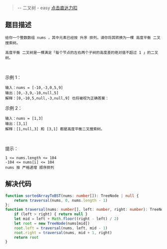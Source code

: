 > -- 二叉树 - easy
> [点击直达力扣](https://leetcode.cn/problems/convert-sorted-array-to-binary-search-tree/submissions/389894832/)

## 题目描述

    给你一个整数数组 nums ，其中元素已经按 升序 排列，请你将其转换为一棵 高度平衡 二叉搜索树。
    
    高度平衡 二叉树是一棵满足「每个节点的左右两个子树的高度差的绝对值不超过 1 」的二叉树。

 

示例 1：

    输入：nums = [-10,-3,0,5,9]
    输出：[0,-3,9,-10,null,5]
    解释：[0,-10,5,null,-3,null,9] 也将被视为正确答案：

示例 2：

    输入：nums = [1,3]
    输出：[3,1]
    解释：[1,null,3] 和 [3,1] 都是高度平衡二叉搜索树。

 

提示：

    1 <= nums.length <= 104
    -104 <= nums[i] <= 104
    nums 按 严格递增 顺序排列

## 解决代码

```ts
function sortedArrayToBST(nums: number[]): TreeNode | null {
    return traversal(nums, 0, nums.length - 1)
};
function traversal(nums: number[], left: number, right: number): TreeNode | null {
    if (left > right) { return null }
    let mid = left + Math.floor((right - left) / 2)
    let root = new TreeNode(nums[mid])
    root.left = traversal(nums, left, mid - 1)
    root.right = traversal(nums, mid + 1, right)
    return root
}
```